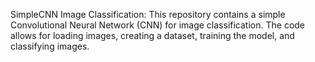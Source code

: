 SimpleCNN Image Classification: 
This repository contains a simple Convolutional Neural Network (CNN) for image classification. The code allows for loading images, creating a dataset, training the model, and classifying images.
